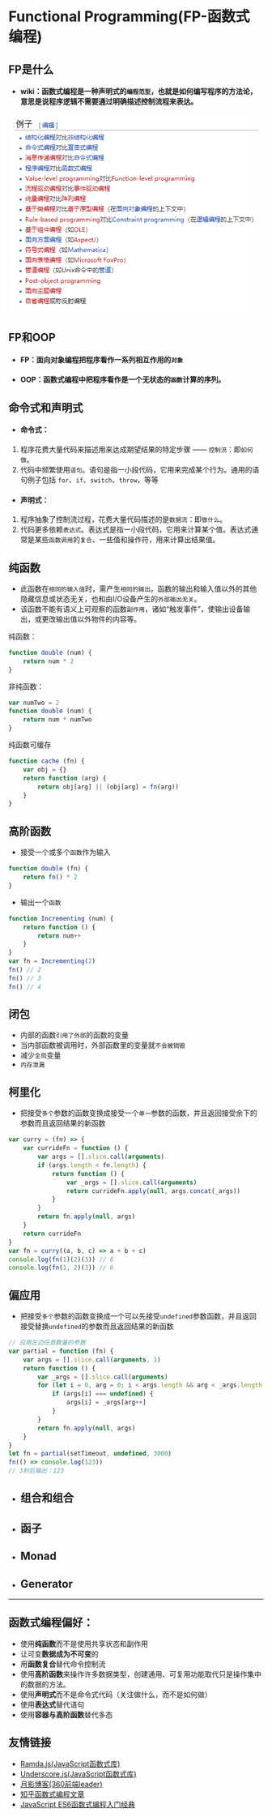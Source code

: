 # **Functional Programming(FP-函数式编程)**
## FP是什么
- #### wiki：函数式编程是一种声明式的`编程范型`，也就是如何编写程序的方法论，意思是说程序逻辑不需要通过明确描述控制流程来表达。

<img src="./static/img/wiki.png">

## FP和OOP
- #### FP：面向对象编程把程序看作一系列相互作用的`对象`
- #### OOP：函数式编程中把程序看作是一个无状态的`函数`计算的序列。
## 命令式和声明式
- #### 命令式：
1. 程序花费大量代码来描述用来达成期望结果的特定步骤 —— `控制流`：即`如何做`。
2. 代码中频繁使用`语句`。语句是指一小段代码，它用来完成某个行为。通用的语句例子包括 `for`、`if`、`switch`、`throw`，等等
- #### 声明式：
1. 程序抽象了控制流过程，花费大量代码描述的是`数据流`：即`做什么`。
2. 代码更多依赖`表达式`。表达式是指一小段代码，它用来计算某个值。表达式通常是某些`函数调用`的`复合`、一些值和操作符，用来计算出结果值。
## 纯函数
 - 此函数在`相同的输入值`时，需产生`相同的输出`。函数的输出和输入值以外的其他隐藏信息或状态无关，也和由I/O设备产生的`外部输出无关`。
 - 该函数不能有语义上可观察的函数`副作用`，诸如“触发事件”，使输出设备输出，或更改输出值以外物件的内容等。

纯函数：
``` javascript
function double (num) {
    return num * 2
}
```
非纯函数：
``` javascript
var numTwo = 2
function double (num) {
    return num * numTwo
}
```
纯函数可缓存
``` javascript
function cache (fn) {
    var obj = {}
    return function (arg) {
        return obj[arg] || (obj[arg] = fn(arg))
    }
}
```
## 高阶函数
 - 接受一个或多个`函数`作为输入
``` javascript
function double (fn) {
    return fn() * 2
}
```
 - 输出一个`函数`
``` javascript
function Incrementing (num) {
    return function () {
        return num++
    }
}
var fn = Incrementing(2)
fn() // 2
fn() // 3
fn() // 4
```
## 闭包
- 内部的函数`引用了外部`的函数的变量
- 当内部函数被调用时，外部函数里的变量就`不会被销毁`
- 减少`全局`变量
- `内存泄漏`
## 柯里化
- 把接受`多个`参数的函数变换成接受一个`单一`参数的函数，并且返回接受余下的参数而且返回结果的新函数
``` javascript
var curry = (fn) => {
    var currideFn = function () {
        var args = [].slice.call(arguments)
        if (args.length < fn.length) {
            return function () {
                var _args = [].slice.call(arguments)
                return currideFn.apply(null, args.concat(_args))
            }
        }
        return fn.apply(null, args)
    }
    return currideFn
}
var fn = curry((a, b, c) => a + b + c)
console.log(fn(1)(2)(3)) // 6
console.log(fn(1, 2)(3)) // 6
```
## 偏应用
- 把接受`多个`参数的函数变换成一个可以先接受`undefined`参数函数，并且返回接受替换`undefined`的参数而且返回结果的新函数
``` javascript
// 应用左边任意数量的参数
var partial = function (fn) {
    var args = [].slice.call(arguments, 1)
    return function () {
        var _args = [].slice.call(arguments)
        for (let i = 0, arg = 0; i < args.length && arg < _args.length; i++) {
            if (args[i] === undefined) {
                args[i] = _args[arg++]
            }
        }
        return fn.apply(null, args)
    }
}
let fn = partial(setTimeout, undefined, 3000)
fn(() => console.log(123))
// 3秒后输出：123
```
- ## 组合和组合
- ## 函子
- ## Monad
- ## Generator
---
## 函数式编程偏好：

- 使用**纯函数**而不是使用共享状态和副作用
- 让可变**数据成为不可变**的
- 用**函数复合**替代命令控制流
- 使用**高阶函数**来操作许多数据类型，创建通用、可复用功能取代只是操作集中的数据的方法。
- 使用**声明式**而不是命令式代码（关注做什么，而不是如何做）
- 使用**表达式**替代语句
- 使用**容器与高阶函数**替代多态
## 友情链接
- [Ramda.js(JavaScript函数式库)](https://ramdajs.com/docs/)
- [Underscore.js(JavaScript函数式库)](http://www.css88.com/doc/underscore/)
- [月影博客(360前端leader)](https://www.h5jun.com/)
- [知乎函数式编程文章](https://zhuanlan.zhihu.com/p/21714695)
- [JavaScript ES6函数式编程入门经典](https://book.douban.com/subject/30180100/)

